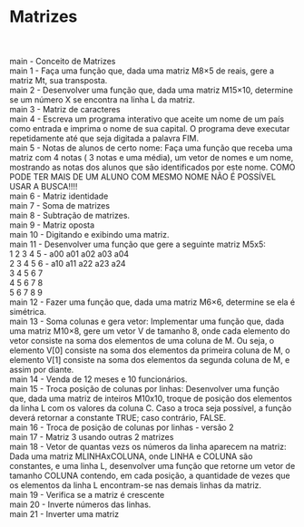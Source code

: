 # Matrizes<br><br>

main - Conceito de Matrizes <br>
main 1 - Faça uma função que, dada uma matriz M8×5 de reais, gere a matriz Mt, sua transposta. <br>
main 2 - Desenvolver uma função que, dada uma matriz M15×10, determine se um número X se encontra na linha L da matriz. <br>
main 3 - Matriz de caracteres <br>
main 4 - Escreva um programa interativo que aceite um nome de um país como entrada e imprima o nome de sua capital. O programa deve executar repetidamente até que seja digitada a palavra FIM. <br>
main 5 - Notas de alunos de certo nome: Faça uma função que receba uma matriz com 4 notas ( 3 notas e uma média), um vetor de nomes e um nome, mostrando as notas dos alunos que são identificados por este nome. COMO PODE TER MAIS DE UM ALUNO COM MESMO NOME NÃO É POSSÍVEL USAR A BUSCA!!!!<br>
main 6 - Matriz identidade <br>
main 7 - Soma de matrizes <br>
main 8 -  Subtração de matrizes. <br>
main 9 - Matriz oposta <br>
main 10 - Digitando e exibindo uma matriz. <br>
main 11 - Desenvolver uma função que gere a seguinte matriz M5x5:<br>
              1 2 3 4 5 - a00 a01 a02 a03 a04 <br>
              2 3 4 5 6 - a10 a11 a22 a23 a24 <br>
              3 4 5 6 7 <br>
              4 5 6 7 8 <br>
              5 6 7 8 9 <br>
main 12 - Fazer uma função que, dada uma matriz M6×6, determine se ela é simétrica. <br>
main 13 - Soma colunas e gera vetor: Implementar uma função que, dada uma matriz M10×8, gere um vetor V de tamanho 8, onde cada elemento do vetor consiste na soma dos elementos de uma coluna de M. Ou seja, o elemento V[0] consiste na soma dos elementos da primeira coluna de M, o elemento V[1] consiste na soma dos elementos da segunda coluna de M, e assim por diante. <br>
main 14 - Venda de 12 meses e 10 funcionários. <br>
main 15 - Troca posição de colunas por linhas: Desenvolver uma função que, dada uma matriz de inteiros M10x10, troque de posição dos elementos da linha L com os valores da coluna C. Caso a troca seja possível, a função deverá retornar a constante TRUE; caso contrário, FALSE. <br>
main 16 - Troca de posição de colunas por linhas - versão 2 <br>
main 17 - Matriz 3 usando outras 2 matrizes <br>
main 18 -  Vetor de quantas vezs os números da linha aparecem na matriz: Dada uma matriz MLINHAxCOLUNA, onde LINHA e COLUNA são constantes, e uma linha L, desenvolver uma função que retorne um vetor de tamanho COLUNA contendo, em cada posição, a quantidade de vezes que os elementos da linha L encontram-se nas demais linhas da matriz. <br>
main 19 - Verifica se a matriz é crescente<br>
main 20 - Inverte números das linhas. <br>
main 21 - Inverter uma matriz <br>
